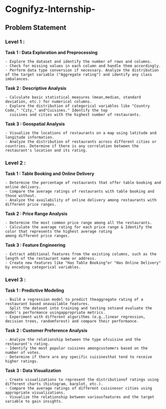 # Cognifyz-Internship-

## Problem Statement

### Level 1 : 

**Task 1 : Data Exploration and Preprocessing**

    - Explore the dataset and identify the number of rows and columns.  
    - Check for missing values in each column and handle them accordingly.    
    - Perform data type conversion if necessary. Analyze the distribution of the target variable ("Aggregate rating") and identify any class imbalances.
    
    
**Task 2 : Descriptive Analysis**

    - Calculate basic statistical measures (mean,median, standard deviation, etc.) for numerical columns.   
    - Explore the distribution of categorical variables like "Country Code," "City," and"Cuisines." Identify the top 
      cuisines and cities with the highest number of restaurants.
    
    
**Task 3 : Geospatial Analysis**

    - Visualize the locations of restaurants on a map using latitude and longitude information.   
    - Analyze the distribution of restaurants across different cities or countries. Determine if there is any correlation between the restaurant's location and its rating.

### Level 2 : 

**Task 1 : Table Booking and Online Delivery**

    - Determine the percentage of restaurants that offer table booking and online delivery.  
    - Compare the average ratings of restaurants with table booking and those without.  
    - Analyze the availability of online delivery among restaurants with different price ranges.
    
    
**Task 2 : Price Range Analysis**

    - Determine the most common price range among all the restaurants.  
    - Calculate the average rating for each price range & Identify the color that represents the highest average rating 
    among different price ranges.
    
    
**Task 3 : Feature Engineering**

    - Extract additional features from the existing columns, such as the length of the restaurant name or address.
    - Create new features like "Has Table Booking"or "Has Online Delivery" by encoding categorical variables.

### Level 3 : 

**Task 1 : Predictive Modeling**

    - Build a regression model to predict theaggregate rating of a restaurant based onavailable features.
      Split the dataset into training and testing setsand evaluate the model's performance usingappropriate metrics.
    - Experiment with different algorithms (e.g.,linear regression, decision trees, randomforest) and compare their performance.
    
    
**Task 2 : Customer Preference Analysis**

    - Analyze the relationship between the type ofcuisine and the restaurant's rating.
    - Identify the most popular cuisines amongcustomers based on the number of votes.
    - Determine if there are any specific cuisinesthat tend to receive higher ratings.
    
**Task 3 : Data Visualization**

    - Create visualizations to represent the distributionof ratings using different charts (histogram, barplot, etc.).
    - Compare the average ratings of different cuisinesor cities using appropriate visualizations.
    - Visualize the relationship between variousfeatures and the target variable to gain insights.
    
    
    
